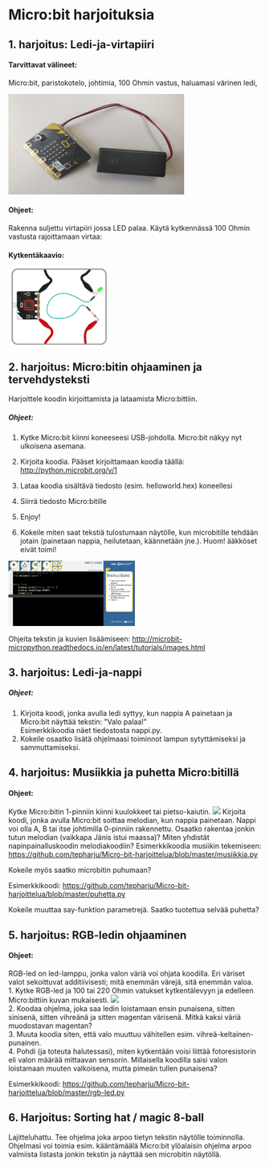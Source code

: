 # Micro:bit harjoituksia

## 1. harjoitus: Ledi-ja-virtapiiri

#### Tarvittavat välineet:

Micro:bit, paristokotelo, johtimia, 100 Ohmin vastus, haluamasi värinen ledi,

<img src="https://github.com/tepharju/Micro-bit-harjoittelua/blob/master/IMG_20180502_133946.jpg" height="200" width="350">



#### Ohjeet:

Rakenna suljettu virtapiiri jossa LED palaa. Käytä kytkennässä 100 Ohmin vastusta rajoittamaan virtaa:

#### Kytkentäkaavio:

<img src="https://github.com/tepharju/Micro-bit-harjoittelua/blob/master/microbit2.png" height="40%" width="40%">

## 2. harjoitus: Micro:bitin ohjaaminen ja tervehdysteksti

Harjoittele koodin kirjoittamista ja lataamista Micro:bittiin.



##### Ohjeet:

1. Kytke Micro:bit kiinni koneeseesi USB-johdolla. Micro:bit näkyy nyt ulkoisena asemana. 
2. Kirjoita koodia. Pääset kirjoittamaan koodia täällä: http://python.microbit.org/v/1
3. Lataa koodia sisältävä tiedosto (esim. helloworld.hex) koneellesi
4. Siirrä tiedosto Micro:bitille
5. Enjoy!

6. Kokeile miten saat tekstiä tulostumaan näytölle, kun microbitille tehdään jotain (painetaan nappia, heilutetaan, käännetään jne.). Huom! ääkköset eivät toimi! 

<img src="https://github.com/tepharju/Micro-bit-harjoittelua/blob/master/microbit1.png" height="50%" width="50%">

Ohjeita tekstin ja kuvien lisäämiseen: http://microbit-micropython.readthedocs.io/en/latest/tutorials/images.html


## 3. harjoitus: Ledi-ja-nappi

##### Ohjeet:

1. Kirjoita koodi, jonka avulla ledi syttyy, kun nappia A painetaan ja Micro:bit näyttää tekstin: "Valo palaa!" 
<br>Esimerkkikoodia näet tiedostosta nappi.py.
2. Kokeile osaatko lisätä ohjelmaasi toiminnot lampun sytyttämiseksi ja sammuttamiseksi.

## 4. harjoitus: Musiikkia ja puhetta Micro:bitillä

#### Ohjeet:

Kytke Micro:bitin 1-pinniin kiinni kuulokkeet tai pietso-kaiutin. 
<img src="https://s3-eu-west-1.amazonaws.com/twsu-production/images/jack-1465559835719.jpg">
Kirjoita koodi, jonka avulla Micro:bit soittaa melodian, kun nappia painetaan. Nappi voi olla A, B tai itse johtimilla 0-pinniin rakennettu. 
Osaatko rakentaa jonkin tutun melodian (vaikkapa Jänis istui maassa)? Miten yhdistät napinpainalluskoodin melodiakoodiin?
Esimerkkikoodia musiikin tekemiseen: https://github.com/tepharju/Micro-bit-harjoittelua/blob/master/musiikkia.py

Kokeile myös saatko microbitin puhumaan?

Esimerkkikoodi: https://github.com/tepharju/Micro-bit-harjoittelua/blob/master/puhetta.py

Kokeile muuttaa say-funktion parametrejä. Saatko tuotettua selvää puhetta?


## 5. harjoitus: RGB-ledin ohjaaminen

#### Ohjeet:

RGB-led on led-lamppu, jonka valon väriä voi ohjata koodilla. Eri väriset valot sekoittuvat additiivisesti; mitä enemmän värejä, sitä enemmän valoa.
<br>1. Kytke RGB-led ja 100 tai 220 Ohmin vatukset kytkentälevyyn ja edelleen Micro:bittiin kuvan mukaisesti. 
<img src="http://www.101computing.net/wp/wp-content/uploads/bbc-microbit-RGB-LED-Circuit-Gradient.png">
<br>2. Koodaa ohjelma, joka saa ledin loistamaan ensin punaisena, sitten sinisenä, sitten vihreänä ja sitten magentan värisenä. Mitkä kaksi väriä muodostavan magentan? 
<br>3. Muuta koodia siten, että valo muuttuu vähitellen esim. vihreä-keltainen-punainen.
<br>4. Pohdi (ja toteuta halutessasi), miten kytkentään voisi liittää fotoresistorin eli valon määrää mittaavan sensorin. Millaisella koodilla saisi valon loistamaan muuten valkoisena, mutta pimeän tullen punaisena?

Esimerkkikoodi: https://github.com/tepharju/Micro-bit-harjoittelua/blob/master/rgb-led.py

## 6. Harjoitus: Sorting hat / magic 8-ball

Lajitteluhattu. Tee ohjelma joka arpoo tietyn tekstin näytölle toiminnolla. Ohjelmasi voi toimia esim. kääntämäälä Micro:bit ylöalaisin ohjelma arpoo valmiista listasta jonkin tekstin ja näyttää sen microbitin näytöllä.  
